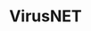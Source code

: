 ---
layout: page
title: VirusNET
description: CNN Neural Network for identifying malware images
img: assets/img/vn.png
importance: 2
redirect: https://gitlab.com/barlerer/VirusNet
category: 
---